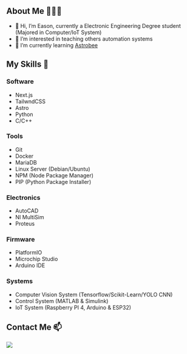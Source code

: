 ## About Me 👨🏻‍💻

- 👋 Hi, I’m Eason, currently a Electronic Engineering Degree student (Majored in Computer/IoT System)
- 👀 I’m interested in teaching others automation systems
- 🌱 I’m currently learning [Astrobee](https://github.com/nasa/astrobee)

## My Skills 🤹

### Software
- Next.js
- TailwndCSS
- Astro
- Python
- C/C++

### Tools
- Git
- Docker
- MariaDB
- Linux Server (Debian/Ubuntu)
- NPM (Node Package Manager)
- PIP (Python Package Installer)

### Electronics 
- AutoCAD
- NI MultiSim
- Proteus

### Firmware
- PlatformIO
- Microchip Studio
- Arduino IDE

### Systems
- Computer Vision System (Tensorflow/Scikit-Learn/YOLO CNN)
- Control System (MATLAB & Simulink)
- IoT System (Raspberry PI 4, Arduino & ESP32)

## Contact Me 📫
[<img src="https://upload.wikimedia.org/wikipedia/commons/f/f8/LinkedIn_icon_circle.svg" />](https://www.linkedin.com/in/kokeason/)
